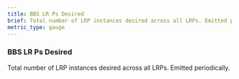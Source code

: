 ```yaml
---
title: BBS LR Ps Desired
brief: Total number of LRP instances desired across all LRPs. Emitted periodically.
metric_type: gauge
---
```


### BBS LR Ps Desired

Total number of LRP instances desired across all LRPs. Emitted periodically.